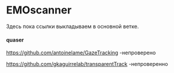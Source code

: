 # EMOscanner
Здесь пока ссылки выкладываем в основной ветке.

#### quaser

https://github.com/antoinelame/GazeTracking  -непроверено

https://github.com/gkaguirrelab/transparentTrack -непроверенно
